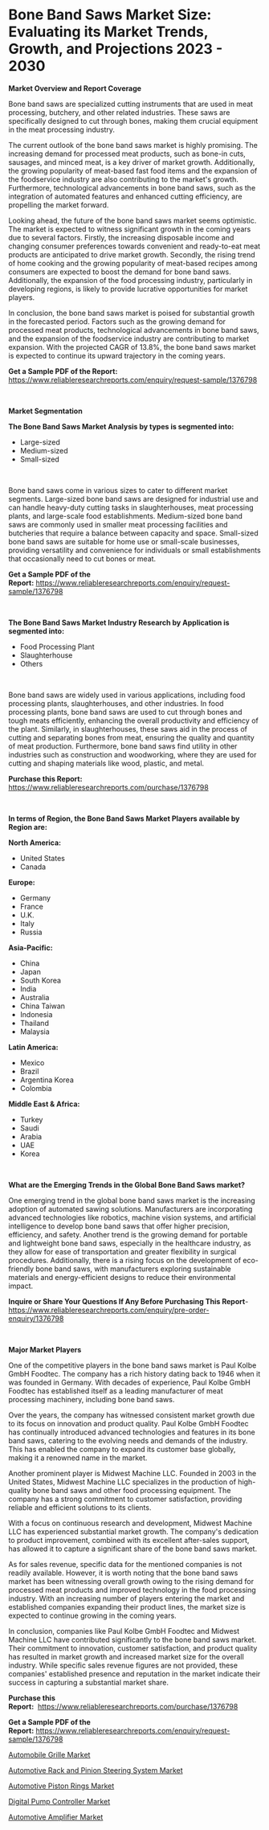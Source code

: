 <p><h1>Bone Band Saws Market Size: Evaluating its Market Trends, Growth, and Projections 2023 - 2030</h1></p><p><strong>Market Overview and Report Coverage</strong></p>
<p><p>Bone band saws are specialized cutting instruments that are used in meat processing, butchery, and other related industries. These saws are specifically designed to cut through bones, making them crucial equipment in the meat processing industry.</p><p>The current outlook of the bone band saws market is highly promising. The increasing demand for processed meat products, such as bone-in cuts, sausages, and minced meat, is a key driver of market growth. Additionally, the growing popularity of meat-based fast food items and the expansion of the foodservice industry are also contributing to the market's growth. Furthermore, technological advancements in bone band saws, such as the integration of automated features and enhanced cutting efficiency, are propelling the market forward.</p><p>Looking ahead, the future of the bone band saws market seems optimistic. The market is expected to witness significant growth in the coming years due to several factors. Firstly, the increasing disposable income and changing consumer preferences towards convenient and ready-to-eat meat products are anticipated to drive market growth. Secondly, the rising trend of home cooking and the growing popularity of meat-based recipes among consumers are expected to boost the demand for bone band saws. Additionally, the expansion of the food processing industry, particularly in developing regions, is likely to provide lucrative opportunities for market players.</p><p>In conclusion, the bone band saws market is poised for substantial growth in the forecasted period. Factors such as the growing demand for processed meat products, technological advancements in bone band saws, and the expansion of the foodservice industry are contributing to market expansion. With the projected CAGR of 13.8%, the bone band saws market is expected to continue its upward trajectory in the coming years.</p></p>
<p><strong>Get a Sample PDF of the Report:</strong> <a href="https://www.reliableresearchreports.com/enquiry/request-sample/1376798">https://www.reliableresearchreports.com/enquiry/request-sample/1376798</a></p>
<p>&nbsp;</p>
<p><strong>Market Segmentation</strong></p>
<p><strong>The Bone Band Saws Market Analysis by types is segmented into:</strong></p>
<p><ul><li>Large-sized</li><li>Medium-sized</li><li>Small-sized</li></ul></p>
<p>&nbsp;</p>
<p><p>Bone band saws come in various sizes to cater to different market segments. Large-sized bone band saws are designed for industrial use and can handle heavy-duty cutting tasks in slaughterhouses, meat processing plants, and large-scale food establishments. Medium-sized bone band saws are commonly used in smaller meat processing facilities and butcheries that require a balance between capacity and space. Small-sized bone band saws are suitable for home use or small-scale businesses, providing versatility and convenience for individuals or small establishments that occasionally need to cut bones or meat.</p></p>
<p><strong>Get a Sample PDF of the Report:</strong>&nbsp;<a href="https://www.reliableresearchreports.com/enquiry/request-sample/1376798">https://www.reliableresearchreports.com/enquiry/request-sample/1376798</a></p>
<p>&nbsp;</p>
<p><strong>The Bone Band Saws Market Industry Research by Application is segmented into:</strong></p>
<p><ul><li>Food Processing Plant</li><li>Slaughterhouse</li><li>Others</li></ul></p>
<p>&nbsp;</p>
<p><p>Bone band saws are widely used in various applications, including food processing plants, slaughterhouses, and other industries. In food processing plants, bone band saws are used to cut through bones and tough meats efficiently, enhancing the overall productivity and efficiency of the plant. Similarly, in slaughterhouses, these saws aid in the process of cutting and separating bones from meat, ensuring the quality and quantity of meat production. Furthermore, bone band saws find utility in other industries such as construction and woodworking, where they are used for cutting and shaping materials like wood, plastic, and metal.</p></p>
<p><strong>Purchase this Report:</strong>&nbsp; <a href="https://www.reliableresearchreports.com/purchase/1376798">https://www.reliableresearchreports.com/purchase/1376798</a></p>
<p>&nbsp;</p>
<p><strong>In terms of Region, the Bone Band Saws Market Players available by Region are:</strong></p>
<p>
    <p> <strong> North America: </strong>
        <ul>
            <li>United States</li>
            <li>Canada</li>
        </ul>
        </p> 
    <p> <strong> Europe: </strong>
        <ul>
            <li>Germany</li>
            <li>France</li>
            <li>U.K.</li>
            <li>Italy</li>
            <li>Russia</li>
        </ul>
        </p> 
    <p> <strong> Asia-Pacific: </strong>
        <ul>
            <li>China</li>
            <li>Japan</li>
            <li>South Korea</li>
            <li>India</li>
            <li>Australia</li>
            <li>China Taiwan</li>
            <li>Indonesia</li>
            <li>Thailand</li>
            <li>Malaysia</li>
        </ul>
        </p> 
    <p> <strong> Latin America: </strong>
        <ul>
            <li>Mexico</li>
            <li>Brazil</li>
            <li>Argentina Korea</li>
            <li>Colombia</li>
        </ul>
        </p> 
    <p> <strong> Middle East & Africa: </strong>
        <ul>
            <li>Turkey</li>
            <li>Saudi</li>
            <li>Arabia</li>
            <li>UAE</li>
            <li>Korea</li>
        </ul>
    </p>
    </p>
<p>&nbsp;</p>
<p><strong>What are the Emerging Trends in the Global Bone Band Saws market?</strong></p>
<p><p>One emerging trend in the global bone band saws market is the increasing adoption of automated sawing solutions. Manufacturers are incorporating advanced technologies like robotics, machine vision systems, and artificial intelligence to develop bone band saws that offer higher precision, efficiency, and safety. Another trend is the growing demand for portable and lightweight bone band saws, especially in the healthcare industry, as they allow for ease of transportation and greater flexibility in surgical procedures. Additionally, there is a rising focus on the development of eco-friendly bone band saws, with manufacturers exploring sustainable materials and energy-efficient designs to reduce their environmental impact.</p></p>
<p><strong>Inquire or Share Your Questions If Any Before Purchasing This Report</strong>- <a href="https://www.reliableresearchreports.com/enquiry/pre-order-enquiry/1376798">https://www.reliableresearchreports.com/enquiry/pre-order-enquiry/1376798</a></p>
<p>&nbsp;</p>
<p><strong>Major Market Players</strong></p>
<p><p>One of the competitive players in the bone band saws market is Paul Kolbe GmbH Foodtec. The company has a rich history dating back to 1946 when it was founded in Germany. With decades of experience, Paul Kolbe GmbH Foodtec has established itself as a leading manufacturer of meat processing machinery, including bone band saws.</p><p>Over the years, the company has witnessed consistent market growth due to its focus on innovation and product quality. Paul Kolbe GmbH Foodtec has continually introduced advanced technologies and features in its bone band saws, catering to the evolving needs and demands of the industry. This has enabled the company to expand its customer base globally, making it a renowned name in the market.</p><p>Another prominent player is Midwest Machine LLC. Founded in 2003 in the United States, Midwest Machine LLC specializes in the production of high-quality bone band saws and other food processing equipment. The company has a strong commitment to customer satisfaction, providing reliable and efficient solutions to its clients.</p><p>With a focus on continuous research and development, Midwest Machine LLC has experienced substantial market growth. The company's dedication to product improvement, combined with its excellent after-sales support, has allowed it to capture a significant share of the bone band saws market.</p><p>As for sales revenue, specific data for the mentioned companies is not readily available. However, it is worth noting that the bone band saws market has been witnessing overall growth owing to the rising demand for processed meat products and improved technology in the food processing industry. With an increasing number of players entering the market and established companies expanding their product lines, the market size is expected to continue growing in the coming years.</p><p>In conclusion, companies like Paul Kolbe GmbH Foodtec and Midwest Machine LLC have contributed significantly to the bone band saws market. Their commitment to innovation, customer satisfaction, and product quality has resulted in market growth and increased market size for the overall industry. While specific sales revenue figures are not provided, these companies' established presence and reputation in the market indicate their success in capturing a substantial market share.</p></p>
<p><strong>Purchase this Report:</strong>&nbsp;&nbsp;<a href="https://www.reliableresearchreports.com/purchase/1376798">https://www.reliableresearchreports.com/purchase/1376798</a></p>
<p></p>
<p><strong>Get a Sample PDF of the Report:</strong>&nbsp;<a href="https://www.reliableresearchreports.com/enquiry/request-sample/1376798">https://www.reliableresearchreports.com/enquiry/request-sample/1376798</a></p>
<p><p><a href="https://medium.com/@loretamusaj85/decoding-automobile-grille-market-metrics-market-share-trends-and-growth-patterns-4f07f4bd1659">Automobile Grille Market</a></p><p><a href="https://medium.com/@melissaarnold2022/automotive-rack-and-pinion-steering-system-market-furnishes-information-on-market-share-market-cb5fd7c5366b">Automotive Rack and Pinion Steering System Market</a></p><p><a href="https://medium.com/@anamariaagolli86/automotive-piston-rings-nbsp-market-focuses-on-market-share-size-and-projected-forecast-till-2030-d91af80a6758">Automotive Piston Rings Market</a></p><p><a href="https://medium.com/@jessicaelliott65/digital-pump-controller-market-comprehensive-assessment-by-type-application-and-geography-5562f2759d05">Digital Pump Controller Market</a></p><p><a href="https://medium.com/@greisdukagjini2014/automotive-amplifier-market-size-market-outlook-and-market-forecast-2023-to-2030-096a671ad031">Automotive Amplifier Market</a></p></p>